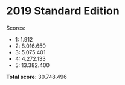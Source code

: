 # 2019 Standard Edition

Scores:
 - 1: 1.912
 - 2: 8.016.650
 - 3: 5.075.401
 - 4: 4.272.133
 - 5: 13.382.400

**Total score:** 30.748.496
